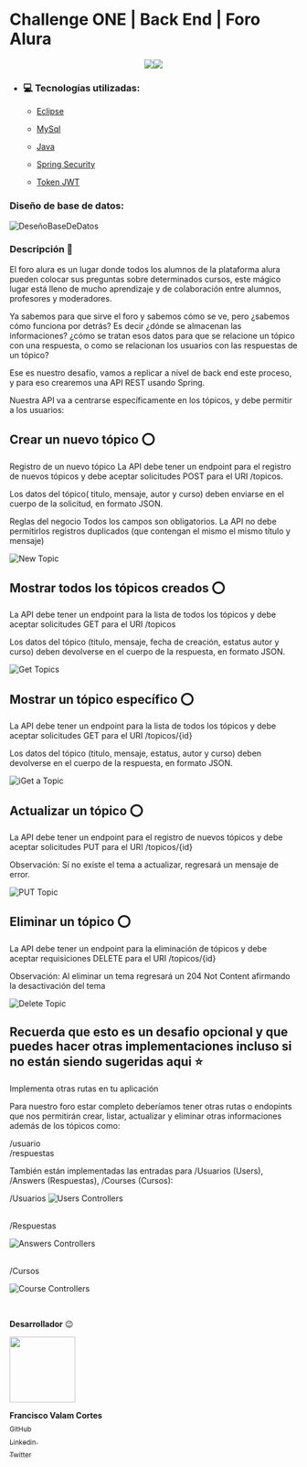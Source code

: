 # Challenge ONE | Back End | Foro Alura 


</p>
<p align = "center">
<img src="https://img.shields.io/badge/_Lenguaje-190202?style=flat"/><img src="https://img.shields.io/badge/_Java-F20000?style=flat"/>
</p>

- ### :computer: Tecnologías utilizadas:

  - [Eclipse](https://www.eclipse.org/)
  - [MySql](https://www.mysql.com/)
  - [Java](https://www.java.com/en/)

  - [Spring Security](https://start.spring.io/)
  - [Token JWT](https://jwt.io/)

### Diseño de base de datos:

![DeseñoBaseDeDatos](https://github.com/Valamca/Foro_Alura_API_REST/assets/129345721/3cdb9458-1b8a-44a6-990a-551a43c7c0ce)


### Descripción  :page_facing_up:

El foro alura es un lugar donde todos los alumnos de la plataforma alura
pueden colocar sus preguntas sobre determinados cursos, este mágico lugar está lleno de mucho aprendizaje y de colaboración entre alumnos, profesores y moderadores.

Ya sabemos para que sirve el foro y sabemos cómo se ve, pero ¿sabemos cómo funciona por detrás? Es decir ¿dónde se almacenan las informaciones? ¿cómo se tratan esos datos para que se relacione un tópico con una respuesta, o como se relacionan los usuarios con las respuestas de un tópico?

Ese es nuestro desafío, vamos a replicar a nivel de back end este proceso, y para eso crearemos una API REST usando Spring.

Nuestra API va a centrarse específicamente en los tópicos, y debe permitir a los usuarios:

    

## Crear un nuevo tópico :o: 
  Registro de un nuevo tópico
  La API debe tener un endpoint para el registro de nuevos tópicos y debe aceptar solicitudes POST para el URI /topicos.

  Los datos del tópico( titulo, mensaje, autor y curso) deben enviarse en el cuerpo de la solicitud, en formato JSON.

  Reglas del negocio
  Todos los campos son obligatorios.
  La API no debe permitirlos registros duplicados (que contengan el mismo el mismo título y mensaje)

![New Topic](https://github.com/Valamca/Foro_Alura_API_REST/assets/129345721/4cd6f1aa-8268-4698-b7e9-ddd4e717144e)

  

## Mostrar todos los tópicos creados :o: 
  La API debe tener un endpoint para la lista de todos los tópicos y debe aceptar solicitudes GET para el URI /topicos

  Los datos del tópico (titulo, mensaje, fecha de creación, estatus autor y curso) deben devolverse en el cuerpo de la respuesta, en formato JSON.

  ![Get Topics](https://github.com/Valamca/Foro_Alura_API_REST/assets/129345721/ffd327f3-6132-4900-90ce-35fd5d27983b)


## Mostrar un tópico específico :o:

  La API debe tener un endpoint para la lista de todos los tópicos y debe aceptar solicitudes GET para el URI /topicos/{id}

  Los datos del tópico (titulo, mensaje, estatus, autor y curso) deben devolverse en el cuerpo de la respuesta, en formato JSON.

  ![iGet a Topic](https://github.com/Valamca/Foro_Alura_API_REST/assets/129345721/b2597341-c6e5-45f7-943e-e0f7d72eef35)

  
## Actualizar un tópico :o:

  La API debe tener un endpoint para el registro de nuevos tópicos y debe aceptar solicitudes PUT para el URI /topicos/{id}

  Observación: Sí no existe el tema a actualizar, regresará un mensaje de error.
      
  ![PUT Topic](https://github.com/Valamca/Foro_Alura_API_REST/assets/129345721/4652dc67-8109-4e0d-8790-73f03f8b13b9)

    
## Eliminar un tópico :o:

  La API debe tener un endpoint para la eliminación de tópicos y debe aceptar requisiciones DELETE para el URI /topicos/{id}

  Observación: Al eliminar un tema regresará un 204 Not Content afirmando la desactivación del tema

  ![Delete Topic](https://github.com/Valamca/Foro_Alura_API_REST/assets/129345721/b7877cd5-68c1-482d-90ad-ba242dd0e850)


## Recuerda que esto es un desafio opcional y que puedes hacer otras implementaciones incluso si no están siendo sugeridas aqui :star:
  Implementa otras rutas en tu aplicación

  Para nuestro foro estar completo deberíamos tener otras rutas o endopints que nos permitirán crear, listar, actualizar y eliminar otras informaciones además de los tópicos como:

  /usuario <br>
  /respuestas

  También están implementadas las entradas para /Usuarios (Users), /Answers (Respuestas), /Courses (Cursos):

  /Usuarios
  ![Users Controllers](https://github.com/Valamca/Foro_Alura_API_REST/assets/129345721/f6841946-8f48-484f-b83e-c0ee681e61c9)

  <br>
  /Respuestas <br>
  
  ![Answers Controllers](https://github.com/Valamca/Foro_Alura_API_REST/assets/129345721/e3db18f3-b486-434c-93f5-ab725e0619b9)

  <br>
  /Cursos <br>
  
  ![Course Controllers](https://github.com/Valamca/Foro_Alura_API_REST/assets/129345721/a4836e54-dd60-4c7a-a977-c818dd5f4f91)

  <br>

**Desarrollador** :wink: 

 <img src="https://avatars.githubusercontent.com/u/129345721?v=4" width=115>
 
 **Francisco Valam Cortes**  <br>[<sub>GitHub</sub>](https://github.com/ValamCA) <img src="https://i.postimg.cc/hPxhb2YB/icons8-github-50.png" width =16>
 <br>[<sub>Linkedin </sub> ](https://www.linkedin.com/in/franciscovalamca/)<img src="https://i.postimg.cc/C5LJHycc/icons8-linkedin-48.png" width =16 ><br>
 [<sub>Twitter</sub>](https://twitter.com/FNiggalam)<img src="https://i.postimg.cc/xTrL2ND9/icons8-twitter-48.png" width =16 ><br>
  
